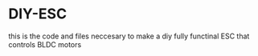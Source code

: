 # DIY-ESC
this is the code and files neccesary to make a diy fully functinal ESC that controls BLDC motors
